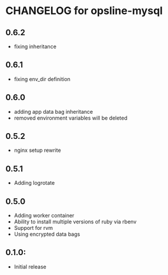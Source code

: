 # CHANGELOG for opsline-mysql

## 0.6.2
* fixing inheritance

## 0.6.1
* fixing env_dir definition

## 0.6.0
* adding app data bag inheritance
* removed environment variables will be deleted

## 0.5.2
* nginx setup rewrite

## 0.5.1
* Adding logrotate

## 0.5.0
* Adding worker container
* Ability to install multiple versions of ruby via rbenv
* Support for rvm
* Using encrypted data bags

## 0.1.0:
* Initial release
